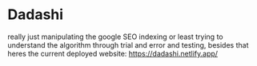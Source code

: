 # Dadashi

really just manipulating the google SEO indexing or least trying to understand the algorithm through trial and error and testing, besides that heres the current deployed website: https://dadashi.netlify.app/
